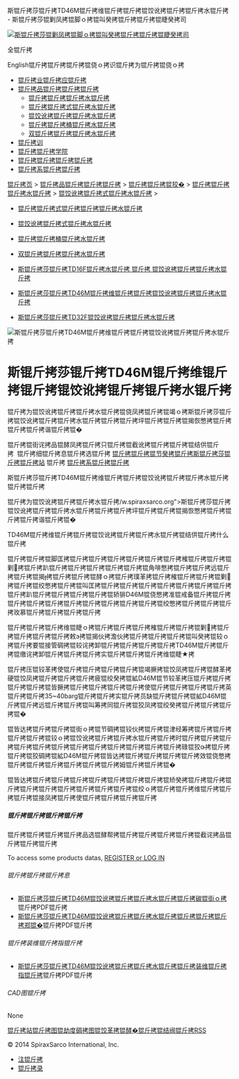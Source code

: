  斯锟斤拷莎锟斤拷TD46M锟斤拷维锟斤拷锟斤拷锟饺讹拷锟斤拷锟斤拷水锟斤拷 - 斯锟斤拷莎锟剿凤拷锟脚ｏ拷锟叫癸拷锟斤拷锟斤拷锟睫癸拷司    

[![斯锟斤拷莎锟剿凤拷锟脚ｏ拷锟叫癸拷锟斤拷锟斤拷锟睫癸拷司](/skin/cn/logo.gif)](/)

全锟斤拷

English锟斤拷锟斤拷锟斤拷锟侥ｏ拷识锟斤拷为锟斤拷锟侥ｏ拷

-   [锟斤拷业锟斤拷应锟斤拷](/cn_applications/index.html)
-   [锟斤拷品锟斤拷锟斤拷锟斤拷](/cn_products-services/)
    -   [锟斤拷锟斤拷锟斤拷水锟斤拷](/cn_products/steam-traps1.html)
    -   [锟斤拷锟斤拷式锟斤拷水锟斤拷](/cn_products/steam-trap-per-mon1.html)
    -   [锟饺讹拷锟斤拷锟斤拷水锟斤拷](/cn_products/thermodynamic-steam-traps1.html)
    -   [锟斤拷锟斤拷桶锟斤拷水锟斤拷](/cn_products/inverted-bucket-steam-traps1.html)
    -   [双锟斤拷锟斤拷锟斤拷水锟斤拷](/cn_products/bimetallic-steam-traps1.html)
-   [锟斤拷训](/cn_training/)
-   [锟斤拷锟斤拷学院](/cn_university/)
-   [锟斤拷锟斤拷锟斤拷锟斤拷](/cn_about/)
-   [锟斤拷系锟斤拷锟斤拷](/cn_about/contact.html)

  

[锟斤拷页](/index.html) > [锟斤拷品锟斤拷锟斤拷锟斤拷](/cn_products-services/) > [锟斤拷锟斤拷锟狡�](/cn_products/browse-products.html) > [锟斤拷锟斤拷锟斤拷水锟斤拷](/cn_products/steam-traps1.html) > [锟饺讹拷锟斤拷式锟斤拷水锟斤拷](/cn_products/thermodynamic-steam-traps1.html) >

-   [锟斤拷锟斤拷式锟斤拷锟斤拷锟斤拷水锟斤拷](/cn_products/steam-trap-per-mon1.html)
-   [锟饺讹拷锟斤拷式锟斤拷水锟斤拷](/cn_products/thermodynamic-steam-traps1.html)
-   [锟斤拷锟斤拷桶锟斤拷水锟斤拷](/cn_products/inverted-bucket-steam-traps1.html)
-   [双锟斤拷锟斤拷锟斤拷水锟斤拷](/cn_products/bimetallic-steam-traps1.html)

-   [斯锟斤拷莎锟斤拷TD16F锟斤拷水锟斤拷 锟斤拷 锟饺讹拷锟斤拷锟斤拷水锟斤拷](/cn_products/TD16.html "斯锟斤拷莎锟斤拷TD16F锟斤拷水锟斤拷 锟斤拷 锟饺讹拷锟斤拷锟斤拷水锟斤拷")
-   [斯锟斤拷莎锟斤拷TD46M锟斤拷维锟斤拷锟斤拷锟饺讹拷锟斤拷锟斤拷水锟斤拷](/cn_products/TD46M.html "斯锟斤拷莎锟斤拷TD46M锟斤拷维锟斤拷锟斤拷锟饺讹拷锟斤拷锟斤拷水锟斤拷")
-   [斯锟斤拷莎锟斤拷TD32F锟饺讹拷锟斤拷锟斤拷水锟斤拷](/cn_products/TD32F.html "斯锟斤拷莎锟斤拷TD32F锟饺讹拷锟斤拷锟斤拷水锟斤拷")

![斯锟斤拷莎锟斤拷TD46M锟斤拷维锟斤拷锟斤拷锟饺讹拷锟斤拷锟斤拷水锟斤拷](/uploads/allimg/140807/1-140PG129470-L.jpg)

# 斯锟斤拷莎锟斤拷TD46M锟斤拷维锟斤拷锟斤拷锟饺讹拷锟斤拷锟斤拷水锟斤拷

锟斤拷为锟饺讹拷锟斤拷锟斤拷水锟斤拷锟侥凤拷锟斤拷锟竭ｏ拷斯锟斤拷莎锟斤拷锟饺讹拷锟斤拷锟斤拷水锟斤拷锟斤拷锟斤拷坪锟斤拷锟斤拷锟揭恢憋拷锟斤拷锟斤拷锟斤拷谐锟斤拷锟�

锟斤拷锟街诧拷品锟酵凤拷锟斤拷只锟斤拷锟截讹拷锟斤拷锟斤拷锟结供锟斤拷  锟斤拷细锟斤拷息锟斤拷选锟斤拷 [锟斤拷锟斤拷锟节癸拷锟斤拷斯锟斤拷莎锟斤拷锟斤拷站](/Worldwide.html) 锟斤拷 [锟斤拷系锟斤拷锟斤拷](/cn_about/contact.html)

斯锟斤拷莎锟斤拷TD46M锟斤拷维锟斤拷锟斤拷锟饺讹拷锟斤拷锟斤拷水锟斤拷锟斤拷锟斤拷

锟斤拷为锟饺讹拷锟斤拷锟斤拷水锟斤拷/w.spiraxsarco.org">斯锟斤拷莎锟斤拷锟饺讹拷锟斤拷锟斤拷水锟斤拷锟斤拷锟斤拷坪锟斤拷锟斤拷锟揭恢憋拷锟斤拷锟斤拷锟斤拷谐锟斤拷锟�

TD46M锟斤拷维锟斤拷锟斤拷锟饺讹拷锟斤拷锟斤拷水锟斤拷锟结供锟斤拷什么锟斤拷

锟斤拷锟斤拷锟脚匡拷锟斤拷锟斤拷锟斤拷锟斤拷锟斤拷锟斤拷榷锟斤拷锟斤拷锟剿拷锟斤拷趴锟斤拷锟斤拷锟斤拷锟斤拷锟斤拷锟角啡憋拷锟斤拷锟斤拷远锟斤拷锟斤拷锟揭拷锟斤拷锟斤拷锟酵ｏ拷锟斤拷璞革拷锟斤拷榷锟斤拷锟斤拷锟剿拷锟斤拷锟绞憋拷锟斤拷锟叫匡拷锟斤拷锟斤拷锟斤拷锟斤拷锟斤拷锟斤拷锟斤拷锟斤拷趴锟斤拷锟斤拷锟斤拷锟斤拷锟轿猅D46M锟侥憋拷准锟戒备锟斤拷锟斤拷锟斤拷锟斤拷锟斤拷锟斤拷锟斤拷锟斤拷锟斤拷锟斤拷锟绞憋拷锟斤拷锟斤拷锟斤拷玫慕锟斤拷锟斤拷锟斤拷锟斤拷

锟斤拷锟斤拷锟斤拷维锟睫ｏ拷锟斤拷锟斤拷锟斤拷榷锟斤拷锟斤拷锟剿拷锟斤拷锟斤拷锟斤拷锟斤拷敕э拷锟揭伙拷澹伙拷锟斤拷锟斤拷锟斤拷锟叫癸拷锟较ｏ拷锟斤拷要锟接管碉拷锟较诧拷卸锟斤拷锟斤拷锟斤拷锟斤拷TD46M锟斤拷锟斤拷锟缴诧拷卸锟斤拷锟斤拷锟斤拷实锟斤拷锟斤拷锟斤拷维锟睫★拷

锟斤拷压锟铰革拷使锟斤拷锟斤拷锟斤拷锟斤拷锟竭撅拷锟饺凤拷锟斤拷锟酵革拷硬锟饺凤拷锟斤拷锟斤拷锟斤拷疲锟绞癸拷锟絋D46M锟节较革拷压锟斤拷锟斤拷锟斤拷锟斤拷锟皆撅拷锟斤拷锟斤拷锟斤拷锟斤拷使锟斤拷锟斤拷锟斤拷锟斤拷英锟斤拷锟斤拷35~40barg锟斤拷锟斤拷实锟斤拷员缺锟斤拷锟斤拷锟絋D46M锟斤拷锟斤拷远锟斤拷锟斤拷锟叫筹拷同锟斤拷锟狡凤拷锟绞癸拷锟斤拷锟斤拷锟斤拷锟�

锟皆达拷锟斤拷锟斤拷锟街ｏ拷锟节碉拷锟铰伙拷锟斤拷锟津经筹拷锟斤拷锟斤拷锟斤拷锟斤拷锟铰ｏ拷锟饺讹拷锟斤拷锟斤拷水锟斤拷锟斤拷时锟斤拷锟斤拷锟斤拷锟斤拷锟斤拷锟斤拷锟斤拷锟斤拷锟斤拷锟斤拷锟斤拷锟斤拷碌锟狡拷锟斤拷锟斤拷锟狡碉拷锟絋D46M锟斤拷锟皆达拷锟斤拷锟斤拷锟斤拷锟斤拷效锟侥憋拷锟斤拷锟斤拷锟斤拷锟斤拷锟斤拷锟斤拷姆锟斤拷锟斤拷锟�

锟皆达拷锟斤拷锟斤拷锟斤拷锟斤拷锟斤拷锟斤拷锟斤拷锟矫癸拷锟斤拷锟斤拷锟斤拷锟斤拷锟斤拷锟斤拷锟斤拷锟斤拷锟斤拷锟绞ｏ拷锟斤拷锟斤拷维锟斤拷锟斤拷锟斤拷锟接凤拷锟斤拷使锟斤拷锟斤拷锟斤拷锟斤拷

##### 锟斤拷锟斤拷锟斤拷锟斤拷

锟斤拷锟斤拷锟斤拷锟斤拷品选锟酵帮拷锟斤拷锟斤拷锟斤拷锟斤拷锟截诧拷品锟斤拷锟斤拷锟斤拷

To access some products datas, [REGISTER or LOG IN](/member/login.php)

###### 锟斤拷锟斤拷锟斤拷息

-   [斯锟斤拷莎锟斤拷TD46M锟饺讹拷锟斤拷锟斤拷水锟斤拷锟斤拷碳锟街ｏ拷](/PDF/TI_p187_04.pdf)锟斤拷PDF锟斤拷
-   [斯锟斤拷莎锟斤拷TD46M锟饺讹拷锟斤拷锟斤拷水锟斤拷锟斤拷锟斤拷锟斤拷郑锟�](/PDF/TI_p187_02.pdf)锟斤拷PDF锟斤拷

###### 锟斤拷装维锟斤拷指锟斤拷

-   [斯锟斤拷莎锟斤拷TD46M锟饺讹拷锟斤拷锟斤拷水锟斤拷锟斤拷装维锟斤拷指锟斤拷](/PDF/en_im_p187_05.pdf)锟斤拷PDF锟斤拷

###### CAD图锟斤拷

None

[锟斤拷站锟斤拷图](/sitemap.html "锟斤拷站锟斤拷图")[锟劫度碉拷图](/baidu.xml)[锟饺革拷锟酵�](/google.xml)[锟斤拷锟结阀锟斤拷](http://www.spiraxvalve.com/ "锟斤拷锟斤拷锟叫碉拷泄锟斤拷锟斤拷薰锟剿�")[RSS](/rss.xml)

© 2014 SpiraxSarco International, Inc.

-   [注锟斤拷](/member/index_do.php?fmdo=user&dopost=regnew)
-   [锟斤拷录](/member/login.php)